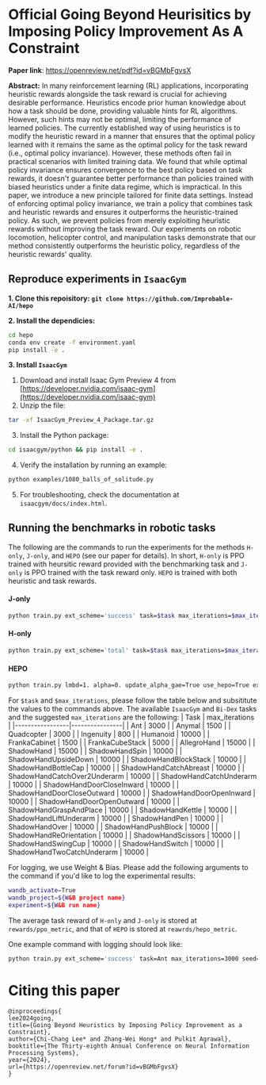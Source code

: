 Official Going Beyond Heurisitics by Imposing Policy Improvement As A Constraint
=
**Paper link**: https://openreview.net/pdf?id=vBGMbFgvsX

**Abstract:** In many reinforcement learning (RL) applications, incorporating heuristic rewards alongside the task reward is crucial for achieving desirable performance. Heuristics encode prior human knowledge about how a task should be done, providing valuable hints for RL algorithms. However, such hints may not be optimal, limiting the performance of learned policies. The currently established way of using heuristics is to modify the heuristic reward in a manner that ensures that the optimal policy learned with it remains the same as the optimal policy for the task reward (i.e., optimal policy invariance). However, these methods often fail in practical scenarios with limited training data. We found that while optimal policy invariance ensures convergence to the best policy based on task rewards, it doesn't guarantee better performance than policies trained with biased heuristics under a finite data regime, which is impractical. In this paper, we introduce a new principle tailored for finite data settings. Instead of enforcing optimal policy invariance, we train a policy that combines task and heuristic rewards and ensures it outperforms the heuristic-trained policy. As such, we prevent policies from merely exploiting heuristic rewards without improving the task reward. Our experiments on robotic locomotion, helicopter control, and manipulation tasks demonstrate that our method consistently outperforms the heuristic policy, regardless of the heuristic rewards' quality. 


## Reproduce experiments in `IsaacGym`

**1. Clone this repoisitory: `git clone https://github.com/Improbable-AI/hepo`**

**2. Install the dependicies:**
```bash
cd hepo
conda env create -f environment.yaml
pip install -e .
```

**3. Install `IsaacGym`**
   1. Download and install Isaac Gym Preview 4 from [https://developer.nvidia.com/isaac-gym](https://developer.nvidia.com/isaac-gym)
   2. Unzip the file:
   ```bash
   tar -xf IsaacGym_Preview_4_Package.tar.gz
   ```
   3. Install the Python package:
   ```bash
   cd isaacgym/python && pip install -e .
   ```
   4. Verify the installation by running an example:

   ```bash
   python examples/1080_balls_of_solitude.py
   ```
   5. For troubleshooting, check the documentation at `isaacgym/docs/index.html`.


## Running the benchmarks in robotic tasks
The following are the commands to run the experiments for the methods `H-only`, `J-only`, and `HEPO` (see our paper for details). In short, `H-only` is PPO trained with heursitic reward provided with the benchmarking task and `J-only` is PPO trained with the task reward only. `HEPO` is trained with both heuristic and task rewards.

#### J-only
```bash
python train.py ext_scheme='success' task=$task max_iterations=$max_iterations seed=$seed 
```

#### H-only
```bash
python train.py ext_scheme='total' task=$task max_iterations=$max_iterations seed=$seed 
```

#### HEPO
```bash
python train.py lmbd=1. alpha=0. update_alpha_gae=True use_hepo=True ext_scheme='success' int_scheme='total' alpha_lr=0.0001 task=$task max_iterations=$max_iterations seed=$seed
```

For `$task` and `$max_iterations`, please follow the table below and subsititute the values to the commands above. The available `IsaacGym` and `Bi-Dex` tasks and the suggested `max_iterations` are the following:
| Task            | max_iterations |
|-----------------|----------------|
| Ant             | 3000           |
| Anymal          | 1500           |
| Quadcopter      | 3000           |
| Ingenuity       | 800            |
| Humanoid        | 10000          |
| FrankaCabinet   | 1500           |
| FrankaCubeStack | 5000           |
| AllegroHand     | 15000          |
| ShadowHand      | 15000          |
| ShadowHandSpin               | 10000          |
| ShadowHandUpsideDown         | 10000          |
| ShadowHandBlockStack         | 10000          |
| ShadowHandBottleCap          | 10000          |
| ShadowHandCatchAbreast       | 10000          |
| ShadowHandCatchOver2Underarm | 10000          |
| ShadowHandCatchUnderarm      | 10000          |
| ShadowHandDoorCloseInward    | 10000          |
| ShadowHandDoorCloseOutward   | 10000          |
| ShadowHandDoorOpenInward     | 10000          |
| ShadowHandDoorOpenOutward    | 10000          |
| ShadowHandGraspAndPlace      | 10000          |
| ShadowHandKettle             | 10000          |
| ShadowHandLiftUnderarm       | 10000          |
| ShadowHandPen                | 10000          |
| ShadowHandOver               | 10000          |
| ShadowHandPushBlock          | 10000          |
| ShadowHandReOrientation      | 10000          |
| ShadowHandScissors           | 10000          |
| ShadowHandSwingCup           | 10000          |
| ShadowHandSwitch             | 10000          |
| ShadowHandTwoCatchUnderarm   | 10000          |

For logging, we use Weight & Bias. Please add the following arguments to the command if you'd like to log the experimental results:
```bash
wandb_activate=True
wandb_project=${W&B project name}
experiment=${W&B run name}
```
The average task reward of `H-only` and `J-only` is stored at `rewards/ppo_metric`, and that of `HEPO` is stored at `reawrds/hepo_metric`.

One example command with logging should look like:
```bash
python train.py ext_scheme='success' task=Ant max_iterations=3000 seed=0 wandb_activate=True wandb_project=Ant experiment=J_only
```

# Citing this paper
```
@inproceedings{
lee2024going,
title={Going Beyond Heuristics by Imposing Policy Improvement as a Constraint},
author={Chi-Chang Lee* and Zhang-Wei Hong* and Pulkit Agrawal},
booktitle={The Thirty-eighth Annual Conference on Neural Information Processing Systems},
year={2024},
url={https://openreview.net/forum?id=vBGMbFgvsX}
}
```